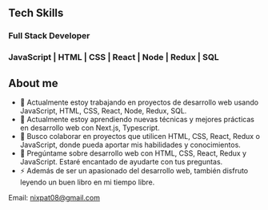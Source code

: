 ## Tech Skills
### Full Stack Developer 
### JavaScript | HTML | CSS | React | Node | Redux | SQL

## About me


- 🔭 Actualmente estoy trabajando en proyectos de desarrollo web usando JavaScript, HTML, CSS, React, Node, Redux, SQL.
- 🌱 Actualmente estoy aprendiendo nuevas técnicas y mejores prácticas en desarrollo web con Next.js, Typescript.
- 👯 Busco colaborar en proyectos que utilicen HTML, CSS, React, Redux o JavaScript, donde pueda aportar mis habilidades y conocimientos.
- 💬 Pregúntame sobre desarrollo web con HTML, CSS, React, Redux y JavaScript. Estaré encantado de ayudarte con tus preguntas.
- ⚡ Además de ser un apasionado del desarrollo web, también disfruto leyendo un buen libro en mi tiempo libre.

Email: nixpat08@gmail.com
